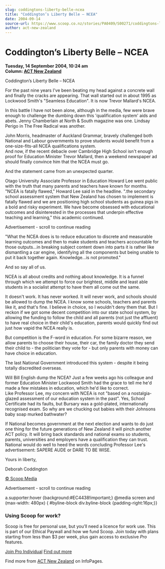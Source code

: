 ```yaml
---
slug: coddingtons-liberty-belle-ncea
title: "Coddington’s Liberty Belle – NCEA"
date: 2004-09-14
source-url: https://www.scoop.co.nz/stories/PA0409/S00271/coddingtons-liberty-belle-ncea.htm
author: act-new-zealand
---
```

Coddington’s Liberty Belle – NCEA
=================================

**Tuesday, 14 September 2004, 10:24 am**  
**Column: [ACT New Zealand](https://info.scoop.co.nz/ACT_New_Zealand)**

Coddington’s Liberty Belle – NCEA

For the past nine years I've been beating my head against a concrete wall and finally the cracks are appearing. That wall started out in about 1995 as Lockwood Smith's "Seamless Education". It is now Trevor Mallard's NCEA.

  
In this battle I have not been alone, although in the media, few were brave enough to challenge the dumbing down this 'qualification system' aids and abets. Jenny Chamberlain at North & South magazine was one. Lindsay Perigo in The Free Radical was another.

  
John Morris, headmaster of Auckland Grammar, bravely challenged both National and Labour governments to prove students would benefit from a one-size-fits-all NCEA qualifications system.  
And now, if the recent debacle over Cambridge High School isn't enough proof for Education Minister Trevor Mallard, then a weekend newspaper ad should finally convince him that the NCEA must go.

And the statement came from an unexpected quarter.

  
Otago University Associate Professor in Education Howard Lee went public with the truth that many parents and teachers have known for months. "NCEA is fatally flawed," Howard Lee said in the headline. ".the secondary school assessment system that New Zealand has chosen to implement is fatally flawed and we are positioning high school students as guinea pigs in a bold and risky experiment. We have become obsessed with educational outcomes and disinterested in the processes that underpin effective teaching and learning," this academic continued.

Advertisement - scroll to continue reading





  
"What the NCEA does is to reduce education to discrete and measurable learning outcomes and then to make students and teachers accountable for those outputs...in breaking subject content down into parts it is rather like dismantling a car engine, identifying all the components but being unable to put it back together again. Knowledge...is not promoted."

  
And so say all of us.

  
NCEA is all about credits and nothing about knowledge. It is a funnel through which we attempt to force our brightest, middle and least able students in a socialist attempt to have them all come out the same.

  
It doesn't work. It has never worked. It will never work, and schools should be allowed to dump the NCEA. I know some schools, teachers and parents like it, and that's fine. I believe in choice, so I wouldn't deny them that. But I reckon if we got some decent competition into our state school system, by allowing the funding to follow the child and all parents (not just the affluent) to have real choice in their child's education, parents would quickly find out just how vapid the NCEA really is.

  
But competition is the F-word in education. For some bizarre reason, we allow parents to choose their house, their car, the family doctor they send their child to - the politician they vote for - but only parents with money can have choice in education.

  
The last National Government introduced this system - despite it being totally discredited overseas.

Will Bill English dump the NCEA? Just a few weeks ago his colleague and former Education Minister Lockwood Smith had the grace to tell me he'd made a few mistakes in education, which he'd like to correct.  
Like Professor Lee, my concern with NCEA is not "based on a nostalgia-glazed assessment of our education system in the past". Yes, School Certificate had its faults, but Bursary was a gold-plated, internationally recognised exam. So why are we chucking out babies with their Johnsons baby soap murked bathwater?

  
If National becomes government at the next election and wants to do just one thing for the future generations of New Zealand it will pinch another ACT policy. It will bring back standards and national exams so students, parents, universities and employers have a qualification they can trust.  
National would do well to heed the words concluding Professor Lee's advertisement: SAPERE AUDE or DARE TO BE WISE.

  
Yours in liberty,

  
Deborah Coddington

[© Scoop Media](http://www.scoop.co.nz/about/terms.html)  

Advertisement - scroll to continue reading



a.supporter:hover {background:#EC4438!important;} @media screen and (max-width: 480px) { #byline-block div.byline-block {padding-right:16px;}}

### Using Scoop for work?

Scoop is free for personal use, but you’ll need a licence for work use. This is part of our Ethical Paywall and how we fund Scoop. Join today with plans starting from less than $3 per week, plus gain access to exclusive _Pro_ features.  
  
[Join Pro Individual](https://pro.scoop.co.nz/Individual/?from=ProIn24) [Find out more](https://pro.scoop.co.nz/using-scoop-for-work/?from=ProIn24)

Find more from [ACT New Zealand](https://info.scoop.co.nz/ACT_New_Zealand) on InfoPages.